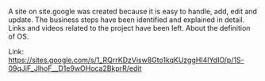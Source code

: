 
A site on site.google was created because it is easy to handle, add, edit and update.
The business steps have been identified and explained in detail.
Links and videos related to the project have been left.
About the definition of  OS.

Link:
https://sites.google.com/s/1_RQrrKDzVisw8Gto1kqKUzggHI4lYdIO/p/1S-09qJiF_JlhoF__D1e9wOHoca2BkprR/edit
